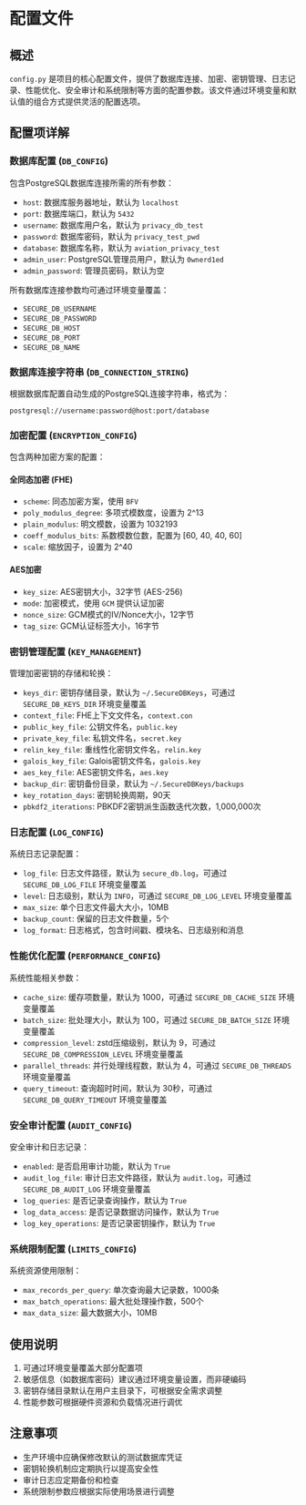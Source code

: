 # 配置文件

## 概述

`config.py` 是项目的核心配置文件，提供了数据库连接、加密、密钥管理、日志记录、性能优化、安全审计和系统限制等方面的配置参数。该文件通过环境变量和默认值的组合方式提供灵活的配置选项。

## 配置项详解

### 数据库配置 (`DB_CONFIG`)

包含PostgreSQL数据库连接所需的所有参数：

- `host`: 数据库服务器地址，默认为 `localhost`
- `port`: 数据库端口，默认为 `5432`
- `username`: 数据库用户名，默认为 `privacy_db_test`
- `password`: 数据库密码，默认为 `privacy_test_pwd`
- `database`: 数据库名称，默认为 `aviation_privacy_test`
- `admin_user`: PostgreSQL管理员用户，默认为 `0wnerd1ed`
- `admin_password`: 管理员密码，默认为空

所有数据库连接参数均可通过环境变量覆盖：
- `SECURE_DB_USERNAME`
- `SECURE_DB_PASSWORD`
- `SECURE_DB_HOST`
- `SECURE_DB_PORT`
- `SECURE_DB_NAME`

### 数据库连接字符串 (`DB_CONNECTION_STRING`)

根据数据库配置自动生成的PostgreSQL连接字符串，格式为：
```
postgresql://username:password@host:port/database
```

### 加密配置 (`ENCRYPTION_CONFIG`)

包含两种加密方案的配置：

#### 全同态加密 (FHE)
- `scheme`: 同态加密方案，使用 `BFV`
- `poly_modulus_degree`: 多项式模数度，设置为 2^13
- `plain_modulus`: 明文模数，设置为 1032193
- `coeff_modulus_bits`: 系数模数位数，配置为 [60, 40, 40, 60]
- `scale`: 缩放因子，设置为 2^40

#### AES加密
- `key_size`: AES密钥大小，32字节 (AES-256)
- `mode`: 加密模式，使用 `GCM` 提供认证加密
- `nonce_size`: GCM模式的IV/Nonce大小，12字节
- `tag_size`: GCM认证标签大小，16字节

### 密钥管理配置 (`KEY_MANAGEMENT`)

管理加密密钥的存储和轮换：

- `keys_dir`: 密钥存储目录，默认为 `~/.SecureDBKeys`，可通过 `SECURE_DB_KEYS_DIR` 环境变量覆盖
- `context_file`: FHE上下文文件名，`context.con`
- `public_key_file`: 公钥文件名，`public.key`
- `private_key_file`: 私钥文件名，`secret.key`
- `relin_key_file`: 重线性化密钥文件名，`relin.key`
- `galois_key_file`: Galois密钥文件名，`galois.key`
- `aes_key_file`: AES密钥文件名，`aes.key`
- `backup_dir`: 密钥备份目录，默认为 `~/.SecureDBKeys/backups`
- `key_rotation_days`: 密钥轮换周期，90天
- `pbkdf2_iterations`: PBKDF2密钥派生函数迭代次数，1,000,000次

### 日志配置 (`LOG_CONFIG`)

系统日志记录配置：

- `log_file`: 日志文件路径，默认为 `secure_db.log`，可通过 `SECURE_DB_LOG_FILE` 环境变量覆盖
- `level`: 日志级别，默认为 `INFO`，可通过 `SECURE_DB_LOG_LEVEL` 环境变量覆盖
- `max_size`: 单个日志文件最大大小，10MB
- `backup_count`: 保留的日志文件数量，5个
- `log_format`: 日志格式，包含时间戳、模块名、日志级别和消息

### 性能优化配置 (`PERFORMANCE_CONFIG`)

系统性能相关参数：

- `cache_size`: 缓存项数量，默认为 1000，可通过 `SECURE_DB_CACHE_SIZE` 环境变量覆盖
- `batch_size`: 批处理大小，默认为 100，可通过 `SECURE_DB_BATCH_SIZE` 环境变量覆盖
- `compression_level`: zstd压缩级别，默认为 9，可通过 `SECURE_DB_COMPRESSION_LEVEL` 环境变量覆盖
- `parallel_threads`: 并行处理线程数，默认为 4，可通过 `SECURE_DB_THREADS` 环境变量覆盖
- `query_timeout`: 查询超时时间，默认为 30秒，可通过 `SECURE_DB_QUERY_TIMEOUT` 环境变量覆盖

### 安全审计配置 (`AUDIT_CONFIG`)

安全审计和日志记录：

- `enabled`: 是否启用审计功能，默认为 `True`
- `audit_log_file`: 审计日志文件路径，默认为 `audit.log`，可通过 `SECURE_DB_AUDIT_LOG` 环境变量覆盖
- `log_queries`: 是否记录查询操作，默认为 `True`
- `log_data_access`: 是否记录数据访问操作，默认为 `True`
- `log_key_operations`: 是否记录密钥操作，默认为 `True`

### 系统限制配置 (`LIMITS_CONFIG`)

系统资源使用限制：

- `max_records_per_query`: 单次查询最大记录数，1000条
- `max_batch_operations`: 最大批处理操作数，500个
- `max_data_size`: 最大数据大小，10MB

## 使用说明

1. 可通过环境变量覆盖大部分配置项
2. 敏感信息（如数据库密码）建议通过环境变量设置，而非硬编码
3. 密钥存储目录默认在用户主目录下，可根据安全需求调整
4. 性能参数可根据硬件资源和负载情况进行调优

## 注意事项

- 生产环境中应确保修改默认的测试数据库凭证
- 密钥轮换机制应定期执行以提高安全性
- 审计日志应定期备份和检查
- 系统限制参数应根据实际使用场景进行调整